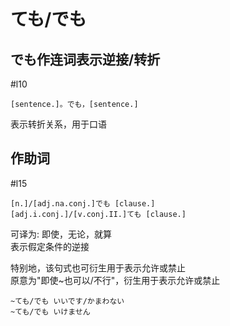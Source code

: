# ても/でも

## でも作连词表示逆接/转折
 #l10
 
```nihongo
[sentence.]。でも，[sentence.]
```

表示转折关系，用于口语  
## 作助词  
 #l15
```nihongo
[n.]/[adj.na.conj.]でも [clause.]
[adj.i.conj.]/[v.conj.II.]ても [clause.]
```

可译为: 即使，无论，就算  
表示假定条件的逆接  

特别地，该句式也可衍生用于表示允许或禁止  
原意为"即使~也可以/不行"，衍生用于表示允许或禁止

```nihongo
~ても/でも いいです/かまわない
~ても/でも いけません
```
